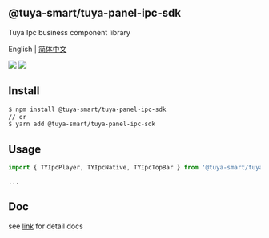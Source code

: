 ## @tuya-smart/tuya-panel-ipc-sdk

Tuya Ipc business component library

English | [简体中文](./README-zh_CN.md)

[![](https://img.shields.io/npm/v/@tuya-smart/tuya-panel-ipc-sdk/latest.svg)](https://www.npmjs.com/package/@tuya-smart/tuya-panel-ipc-sdk)
[![](https://codecov.io/gh/tuya/tuya-panel-sdk/branch/ipc/graph/badge.svg)](https://codecov.io/gh/tuya/tuya-panel-sdk/branches/ipc)

## Install

```sh
$ npm install @tuya-smart/tuya-panel-ipc-sdk
// or
$ yarn add @tuya-smart/tuya-panel-ipc-sdk
```

## Usage

```js
import { TYIpcPlayer, TYIpcNative, TYIpcTopBar } from '@tuya-smart/tuya-panel-ipc-sdk';

...
```

## Doc

see [link](https://developer.tuya.com/cn/docs/iot/panel-development/panel-sdk-development/ipc-vacuum-sdk-development) for detail docs
